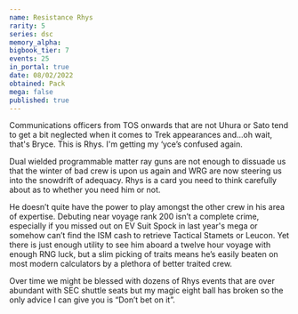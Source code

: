 ```yaml
---
name: Resistance Rhys
rarity: 5
series: dsc
memory_alpha:
bigbook_tier: 7
events: 25
in_portal: true
date: 08/02/2022
obtained: Pack
mega: false
published: true
---
```


Communications officers from TOS onwards that are not Uhura or Sato tend to get a bit neglected when it comes to Trek appearances and...oh wait, that's Bryce. This is Rhys. I'm getting my ‘yce’s confused again.

Dual wielded programmable matter ray guns are not enough to dissuade us that the winter of bad crew is upon us again and WRG are now steering us into the snowdrift of adequacy. Rhys is a card you need to think carefully about as to whether you need him or not.

He doesn’t quite have the power to play amongst the other crew in his area of expertise. Debuting near voyage rank 200 isn’t a complete crime, especially if you missed out on EV Suit Spock in last year's mega or somehow can’t find the ISM cash to retrieve Tactical Stamets or Leucon. Yet there is just enough utility to see him aboard a twelve hour voyage with enough RNG luck, but a slim picking of traits means he’s easily beaten on most modern calculators by a plethora of better traited crew.

Over time we might be blessed with dozens of Rhys events that are over abundant with SEC shuttle seats but my magic eight ball has broken so the only advice I can give you is “Don’t bet on it”.

